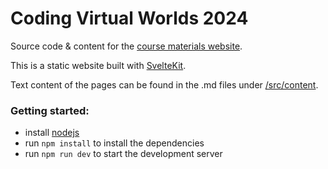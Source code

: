 
# Coding Virtual Worlds 2024

Source code & content for the [course materials website](https://aaltovirtualworlds.xyz/).

This is a static website built with [SvelteKit](https://kit.svelte.dev/).

Text content of the pages can be found in the .md files under [/src/content](https://github.com/emllnd/cvw2024site/tree/main/src/content/). 

### Getting started:

- install [nodejs](https://nodejs.org/en)
- run `npm install` to install the dependencies
- run `npm run dev` to start the development server
